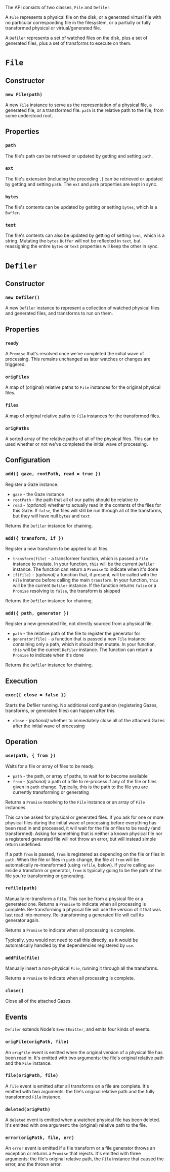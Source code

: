 The API consists of two classes, `File` and `Defiler`.

A `File` represents a physical file on the disk, or a generated virtual file with no particular corresponding file in the filesystem, or a partially or fully transformed physical or virtual/generated file.

A `Defiler` represents a set of watched files on the disk, plus a set of generated files, plus a set of transforms to execute on them.

# `File`

## Constructor

### `new File(path)`

A new `File` instance to serve as the representation of a physical file, a generated file, or a transformed file. `path` is the relative path to the file, from some understood root.

## Properties

### `path`

The file's path can be retrieved or updated by getting and setting `path`.

### `ext`

The file's extension (including the preceding `.`) can be retrieved or updated by getting and setting `path`. The `ext` and `path` properties are kept in sync.

### `bytes`

The file's contents can be updated by getting or setting `bytes`, which is a `Buffer`.

### `text`

The file's contents can also be updated by getting of setting `text`, which is a string. Mutating the `bytes` `Buffer` will not be reflected in `text`, but reassigning the entire `bytes` or `text` properties will keep the other in sync.

# `Defiler`

## Constructor

### `new Defiler()`

A new `Defiler` instance to represent a collection of watched physical files and generated files, and transforms to run on them.

## Properties

### `ready`

A `Promise` that's resolved once we've completed the initial wave of processing. This remains unchanged as later watches or changes are triggered.

### `origFiles`

A map of (original) relative paths to `File` instances for the original physical files.

### `files`

A map of original relative paths to `File` instances for the transformed files.

### `origPaths`

A sorted array of the relative paths of all of the physical files. This can be used whether or not we've completed the initial wave of processing.

## Configuration

### `add({ gaze, rootPath, read = true })`

Register a Gaze instance.

- `gaze` - the Gaze instance
-	`rootPath` - the path that all of our paths should be relative to
- `read` - _(optional)_ whether to actually read in the contents of the files for this Gaze. If `false`, the files will still be run through all of the transforms, but they will have null `bytes` and `text`

Returns the `Defiler` instance for chaining.

### `add({ transform, if })`

Register a new transform to be applied to all files.

- `transform(file)` - a transformer function, which is passed a `File` instance to mutate. In your function, `this` will be the current `Defiler` instance. The function can return a `Promise` to indicate when it's done
- `if(file)` - _(optional)_ a function that, if present, will be called with the `File` instance before calling the main `transform`. In your function, `this` will be the current `Defiler` instance. If the function returns `false` or a `Promise` resolving to `false`, the transform is skipped

Returns the `Defiler` instance for chaining.

### `add({ path, generator })`

Register a new generated file, not directly sourced from a physical file.

- `path` - the relative path of the file to register the generator for
- `generator(file)` - a function that is passed a new `File` instance containing only a path, which it should then mutate.  In your function, `this` will be the current `Defiler` instance. The function can return a `Promise` to indicate when it's done

Returns the `Defiler` instance for chaining.

## Execution

### `exec({ close = false })`

Starts the Defiler running. No additional configuration (registering Gazes, transforms, or generated files) can happen after this.

- `close` - _(optional)_ whether to immediately close all of the attached Gazes after the initial wave of processing

## Operation

### `use(path, { from })`

Waits for a file or array of files to be ready.

- `path` - the path, or array of paths, to wait for to become available
- `from` - _(optional)_ a path of a file to re-process if any of the file or files given in `path` change. Typically, this is the path to the file you are currently transforming or generating

Returns a `Promise` resolving to the `File` instance or an array of `File` instances.

This can be asked for physical or generated files. If you ask for one or more physical files during the initial wave of processing before everything has been read in and processed, it will wait for the file or files to be ready (and transformed). Asking for something that is neither a known physical file nor a registered generated file will not throw an error, but will instead simple return undefined.

If a path `from` is passed, `from` is registered as depending on the file or files in `path`. When the file or files in `path` change, the file at `from` will be automatically re-transformed (using `refile`, below). If you're calling `use` inside a transform or generator, `from` is typically going to be the path of the file you're transforming or generating.

### `refile(path)`

Manually re-transform a `File`. This can be from a physical file or a generated one. Returns a `Promise` to indicate when all processing is complete. Re-transforming a physical file will use the version of it that was last read into memory. Re-transforming a generated file will call its generator again.

Returns a `Promise` to indicate when all processing is complete.

Typically, you would not need to call this directly, as it would be automatically handled by the dependencies registered by `use`.

### `addFile(file)`

Manually insert a non-physical `File`, running it through all the transforms.

Returns a `Promise` to indicate when all processing is complete.

### `close()`

Close all of the attached Gazes.

## Events

`Defiler` extends Node's `EventEmitter`, and emits four kinds of events.

### `origFile(origPath, file)`

An `origFile` event is emitted when the original version of a physical file has been read in. It's emitted with two arguments: the file's original relative path and the `File` instance.

### `file(origPath, file)`

A `file` event is emitted after all transforms on a file are complete. It's emitted with two arguments: the file's original relative path and the fully transformed `File` instance.

### `deleted(origPath)`

A `deleted` event is emitted when a watched physical file has been deleted. It's emitted with one argument: the (original) relative path to the file.

### `error(origPath, file, err)`

An `error` event is emitted if a file transform or a file generator throws an exception or returns a `Promise` that rejects. It's emitted with three arguments: the file's original relative path, the `File` instance that caused the error, and the thrown error.
